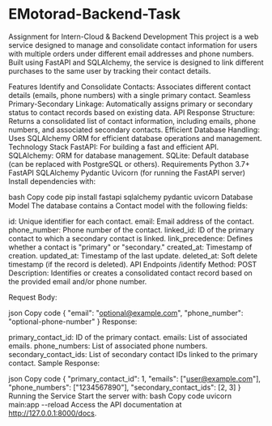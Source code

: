# EMotorad-Backend-Task
Assignment for Intern-Cloud &amp; Backend Development
This project is a web service designed to manage and consolidate contact information for users with multiple orders under different email addresses and phone numbers. Built using FastAPI and SQLAlchemy, the service is designed to link different purchases to the same user by tracking their contact details.

Features
Identify and Consolidate Contacts: Associates different contact details (emails, phone numbers) with a single primary contact.
Seamless Primary-Secondary Linkage: Automatically assigns primary or secondary status to contact records based on existing data.
API Response Structure: Returns a consolidated list of contact information, including emails, phone numbers, and associated secondary contacts.
Efficient Database Handling: Uses SQLAlchemy ORM for efficient database operations and management.
Technology Stack
FastAPI: For building a fast and efficient API.
SQLAlchemy: ORM for database management.
SQLite: Default database (can be replaced with PostgreSQL or others).
Requirements
Python 3.7+
FastAPI
SQLAlchemy
Pydantic
Uvicorn (for running the FastAPI server)
Install dependencies with:

bash
Copy code
pip install fastapi sqlalchemy pydantic uvicorn
Database Model
The database contains a Contact model with the following fields:

id: Unique identifier for each contact.
email: Email address of the contact.
phone_number: Phone number of the contact.
linked_id: ID of the primary contact to which a secondary contact is linked.
link_precedence: Defines whether a contact is "primary" or "secondary."
created_at: Timestamp of creation.
updated_at: Timestamp of the last update.
deleted_at: Soft delete timestamp (if the record is deleted).
API Endpoints
/identify
Method: POST
Description: Identifies or creates a consolidated contact record based on the provided email and/or phone number.

Request Body:

json
Copy code
{
  "email": "optional@example.com",
  "phone_number": "optional-phone-number"
}
Response:

primary_contact_id: ID of the primary contact.
emails: List of associated emails.
phone_numbers: List of associated phone numbers.
secondary_contact_ids: List of secondary contact IDs linked to the primary contact.
Sample Response:

json
Copy code
{
  "primary_contact_id": 1,
  "emails": ["user@example.com"],
  "phone_numbers": ["1234567890"],
  "secondary_contact_ids": [2, 3]
}
Running the Service
Start the server with:
bash
Copy code
uvicorn main:app --reload
Access the API documentation at http://127.0.0.1:8000/docs.
